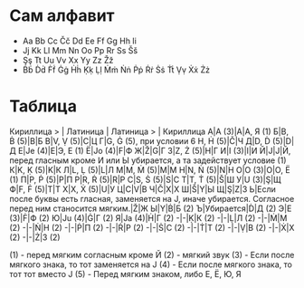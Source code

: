 # Сам алфавит
- Aa Bb Cc Čč Dd Ee Ff Gg Hh Ii
- Jj Kk Ll Mm Nn Oo Pp Rr Ss Šš
- Şş Tt Uu Vv Xx Yy Zz Žž 
- Ḃḃ Ḋḋ Ḟḟ Ġġ Ḣḣ Ḳḳ Ḷḷ Ṁṁ Ṅṅ Ṗṗ Ṙṙ Ṡṡ Ṫṫ Ṿṿ Ẋẋ Żż
# Таблица 
Кириллица > | Латиница | Латиница > | Кириллица
А|A (3)|A|А, Я (1)
Б|B, Ḃ (5)|B|Б
В|V, Ṿ (5)|C|Ц
Г|G, Ġ (5), при условии 6 H, Ḣ (5)|Č|Ч
Д|D, Ḋ (5)|D|Д
Е|Je (4)|E|Э, Е (1)
Ё|Jo (4)|F|Ф
Ж|Ž|G|Г
З|Z, Ż (5)|H|Г
И|I (3)|I|И
Й|J|J|Й, перед гласным кроме И или Ы убирается, а та задействует условие (1)
К|K, Ḳ (5)|K|К
Л|L, Ḷ (5)|L|Л
М|M, Ṁ (5)|M|М
Н|N, Ṅ (5)|N|Н
О|O (3)|O|О, Ё (1)
П|P, Ṗ (5)|P|П
Р|R, Ṙ (5)|R|Р
С|S, Ṡ (5)|S|С
Т|T, Ṫ (5)|Š|Ш
У|U (3)|Ş|Щ
Ф|F, Ḟ (5)|T|Т
Х|X, Ẋ (5)|U|У
Ц|C|V|В
Ч|Č|X|Х
Ш|Š|Y|Ы
Щ|Ş|Z|З
Ь|Если после буквы есть гласная, заменяется на J, иначе убирается. Согласное перед ним станосится мягким.|Ž|Ж
Ы|Y|Ḃ|Б (2)
Ъ|Убирается|Ḋ|Д (2)
Э|E (3)|Ḟ|Ф (2)
Ю|Ju (4)|Ġ|Г (2)
Я|Ja (4)|Ḣ|Г (2)
-|-|Ḳ|К (2)
-|-|Ḷ|Л (2)
-|-|Ṁ|М (2)
-|-|Ṅ|Н (2)
-|-|Ṗ|П (2)
-|-|Ṙ|Р (2)
-|-|Ṡ|С (2)
-|-|Ṫ|Т (2)
-|-|Ṿ|В (2)
-|-|Ẋ|Х (2)
-|-|Ż|З (2)

(1) - перед мягким согласным кроме Й
(2) - мягкий звук
(3) - Если после мягкого знака, то тот заменяется на J
(4) - Если после мягкого знака, то тот тот вместо J
(5) - Перед мягким знаком, либо Е, Ё, Ю, Я
